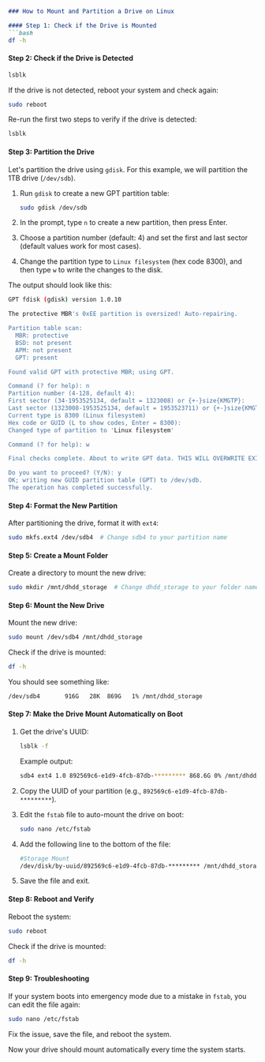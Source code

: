 ```markdown
### How to Mount and Partition a Drive on Linux

#### Step 1: Check if the Drive is Mounted
```bash
df -h
```

#### Step 2: Check if the Drive is Detected
```bash
lsblk
```

If the drive is not detected, reboot your system and check again:
```bash
sudo reboot
```

Re-run the first two steps to verify if the drive is detected:
```bash
lsblk
```

#### Step 3: Partition the Drive
Let's partition the drive using `gdisk`. For this example, we will partition the 1TB drive (`/dev/sdb`).

1. Run `gdisk` to create a new GPT partition table:
   ```bash
   sudo gdisk /dev/sdb
   ```

2. In the prompt, type `n` to create a new partition, then press Enter.

3. Choose a partition number (default: 4) and set the first and last sector (default values work for most cases). 

4. Change the partition type to `Linux filesystem` (hex code 8300), and then type `w` to write the changes to the disk.

The output should look like this:
```bash
GPT fdisk (gdisk) version 1.0.10

The protective MBR's 0xEE partition is oversized! Auto-repairing.

Partition table scan:
  MBR: protective
  BSD: not present
  APM: not present
  GPT: present

Found valid GPT with protective MBR; using GPT.

Command (? for help): n
Partition number (4-128, default 4):
First sector (34-1953525134, default = 1323008) or {+-}size{KMGTP}:
Last sector (1323008-1953525134, default = 1953523711) or {+-}size{KMGTP}:
Current type is 8300 (Linux filesystem)
Hex code or GUID (L to show codes, Enter = 8300):
Changed type of partition to 'Linux filesystem'

Command (? for help): w

Final checks complete. About to write GPT data. THIS WILL OVERWRITE EXISTING PARTITIONS!!

Do you want to proceed? (Y/N): y
OK; writing new GUID partition table (GPT) to /dev/sdb.
The operation has completed successfully.
```

#### Step 4: Format the New Partition
After partitioning the drive, format it with `ext4`:
```bash
sudo mkfs.ext4 /dev/sdb4  # Change sdb4 to your partition name
```

#### Step 5: Create a Mount Folder
Create a directory to mount the new drive:
```bash
sudo mkdir /mnt/dhdd_storage  # Change dhdd_storage to your folder name
```

#### Step 6: Mount the New Drive
Mount the new drive:
```bash
sudo mount /dev/sdb4 /mnt/dhdd_storage
```

Check if the drive is mounted:
```bash
df -h
```
You should see something like:
```bash
/dev/sdb4       916G   28K  869G   1% /mnt/dhdd_storage
```

#### Step 7: Make the Drive Mount Automatically on Boot
1. Get the drive's UUID:
   ```bash
   lsblk -f
   ```

   Example output:
   ```bash
   sdb4 ext4 1.0 892569c6-e1d9-4fcb-87db-********* 868.6G 0% /mnt/dhdd_storage
   ```

2. Copy the UUID of your partition (e.g., `892569c6-e1d9-4fcb-87db-*********`).

3. Edit the `fstab` file to auto-mount the drive on boot:
   ```bash
   sudo nano /etc/fstab
   ```

4. Add the following line to the bottom of the file:
   ```bash
   #Storage Mount
   /dev/disk/by-uuid/892569c6-e1d9-4fcb-87db-********* /mnt/dhdd_storage ext4 defaults 0 2
   ```

5. Save the file and exit.

#### Step 8: Reboot and Verify
Reboot the system:
```bash
sudo reboot
```

Check if the drive is mounted:
```bash
df -h
```

#### Step 9: Troubleshooting
If your system boots into emergency mode due to a mistake in `fstab`, you can edit the file again:
```bash
sudo nano /etc/fstab
```

Fix the issue, save the file, and reboot the system.

Now your drive should mount automatically every time the system starts.
```